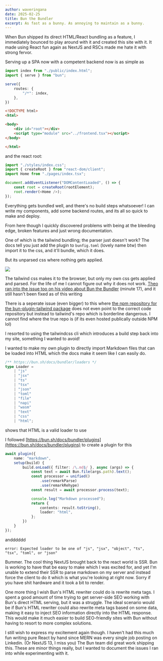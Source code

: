 ```yaml
---
author: waveringana
date: 2025-02-25
title: Bun the Bundler
excerpt: As fast as a bunny. As annoying to maintain as a bunny.
---
```


When Bun shipped its direct HTML/React bundling as a feature, I immediately bounced to play around with it and created this site with it. It made using React fun again as NextJS and RSCs made me hate it with strong fervor. 

Serving up a SPA now with a competent backend now is as simple as

```typescript
import index from "./public/index.html";
import { serve } from "bun";

serve({
    routes: {
        "/*": index,
    },
})
```

```html
<!DOCTYPE html>
<html>

<body>
    <div id="root"></div>
    <script type="module" src="../frontend.tsx"></script>
</body>

</html>
```

and the react root:

```typescript
import "./styles/index.css";
import { createRoot } from "react-dom/client";
import Home from "./pages/index.tsx";

document.addEventListener("DOMContentLoaded", () => {
    const root = createRoot(rootElement);
    root.render(<Home />);
});
```

Everything gets bundled well, and there's no build steps whatsoever! I can write my components, add some backend routes, and its all so quick to make and deploy.

From here though I quickly discovered problems with being at the bleeding edge, broken features and just wrong documentation.

One of which is the tailwind bundling; the parser just doesn't work? The docs tell you just add the plugin to `bunfig.toml` (lovely name btw) then import it to the css, and it'll bundle, which it does.

But its unparsed css where nothing gets applied.

![](/public/brokenTailwind.png)

The tailwind css makes it to the browser, but only my own css gets applied and parsed. For the life of me I cannot figure out why it does not work. [Theo ran into the issue too on his video about Bun the Bundler](https://www.youtube.com/watch?v=Y5JrsqBt7sI) (minute 17), and it still hasn't been fixed as of this writing

There is a seperate issue (even bigger) to this where [the npm repository for the bun-plugin-tailwind package](https://www.npmjs.com/package/bun-plugin-tailwind) does not even point to the correct code repository but instead to tailwind's repo which is borderline dangerous. I cannot find where the true repo is (if its even hosted publically outside NPM lol)

I resorted to using the tailwindcss cli which introduces a build step back into my site, something I wanted to avoid!

I wanted to make my own plugin to directly import Markdown files that can be loaded into HTML which the docs make it seem like I can easily do. 

```typescript
/** https://bun.sh/docs/bundler/loaders */
type Loader =
	| "js"
	| "jsx"
	| "ts"
	| "tsx"
	| "json"
	| "toml"
	| "file"
	| "napi"
	| "wasm"
	| "text"
	| "css"
	| "html";
```

shows that HTML is a valid loader to use

I followed [https://bun.sh/docs/bundler/plugins](https://bun.sh/docs/bundler/plugins) to create a plugin for this 

```typescript
await plugin({
    name: "markdown",
    setup(build) {
        build.onLoad({ filter: /\.md$/ }, async (args) => {
            const text = await Bun.file(args.path).text();
            const processor = unified()
                .use(remarkParse)
                .use(remarkRehype)
            const result = await processor.process(text);

            console.log("Markdown processed");
            return {
                contents: result.toString(),
                loader: "html",
            };
        })
    }
});
```

andddddd

`error: Expected loader to be one of "js", "jsx", "object", "ts", "tsx", "toml", or "json"`

Bummer. The cool thing NextJS brought back to the react world is SSR. Bun is working to have that be easy to make which I was excited for, and yet I'm unable to extend their SSR to parse markdown on my server and instead force the client to do it which is what you're looking at right now. Sorry if you have shit hardware and it took a bit to render.

One more thing I wish Bun's HTML rewriter could do is rewrite meta tags. I spent a good amount of time trying to get server-side SEO working with Bun's direct HTML serving, but it was a struggle. The ideal scenario would be if Bun's HTML rewriter could also rewrite meta tags based on some data, making it easy to inject SEO information directly into the HTML response. This would make it much easier to build SEO-friendly sites with Bun without having to resort to more complex solutions.

I still wish to express my excitement again though. I haven't had this much fun writing pure React by hand since MERN was every single job posting on Linkedin. (Or NextJS 13, I miss you) The Bun team did great work shipping this. These are minor things really, but I wanted to document the issues I ran into while experimenting with it.